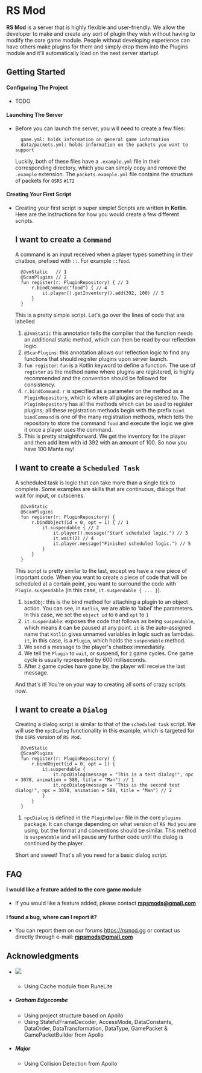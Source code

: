 # RS Mod
**RS Mod** is a server that is highly flexible and user-friendly. We allow the 
developer to make and create any sort of plugin they wish without having to 
modify the core game module. People without developing experience can have 
others make plugins for them and simply drop them into the Plugins module 
and it'll automatically load on the next server startup! 

## Getting Started
#### Configuring The Project
- TODO

#### Launching The Server
- Before you can launch the server, you will need to create a few files:

        game.yml: holds information on general game information
        data/packets.yml: holds information on the packets you want to support
        
    Luckily, both of these files have a ```.example.yml``` file in their corresponding 
    directory, which you can simply copy and remove the ```.example``` extension.
    The ```packets.example.yml``` file contains the structure of packets for 
    `OSRS` ```#172```

#### Creating Your First Script 
- Creating your first script is super simple! Scripts are written in **Kotlin**. 
Here are the instructions for how you would create a few different scripts.
    
    I want to create a `Command`
    -
    A command is an input received when a player types something in their chatbox, 
    prefixed with `::`. For example `::food`.

        @JvmStatic   // 1
        @ScanPlugins // 2
        fun register(r: PluginRepository) { // 3
            r.bindCommand("food") { // 4
                it.player().getInventory().add(392, 100) // 5                    
            }    
        }
    
    This is a pretty simple script. Let's go over the lines of code that are 
    labelled 
    
    1. `@JvmStatic` this annotation tells the compiler that the function needs
    an additional static method, which can then be read by our reflection logic.
    2. `@ScanPlugins`: this annotation allows our reflection logic to find any 
    functions that should register plugins upon server launch.
    3. `fun register`: `fun` is a Kotlin keyword to define a function. 
    The use of `register` as the method name where plugins are registered,
    is highly recommended and the convention should be followed for consistency.
    4. `r.bindCommand`: `r` is specified as a parameter on the method as a 
    `PluginRepository`, which is where all plugins are registered to.
    The `PluginRepository` has all the methods which can be used to register 
    plugins; all these registration methods begin with the prefix `bind`.
    `bindCommand` is one of the many registration methods, which tells the repository
    to store the command `food` and execute the logic we give it once a player
    uses the command.
    5. This is pretty straightforward. We get the inventory for the player and
    then add item with id 392 with an amount of 100. So now you have 100 Manta ray!
    
    I want to create a `Scheduled Task`
    -
    A scheduled task is logic that can take more than a single tick to complete.
    Some examples are skills that are continuous, dialogs that wait for input,
    or cutscenes.
    
        @JvmStatic
        @ScanPlugins
        fun register(r: PluginRepository) {
            r.bindObject(id = 0, opt = 1) { // 1
                it.suspendable { // 2
                    it.player().message("Start scheduled logic.") // 3
                    it.wait(2) // 4
                    it.player.message("Finished scheduled logic.") // 5
                }
            }
        }
    
    This script is pretty similar to the last, except we have a new piece of 
    important code. When you want to create a piece of code that will be 
    scheduled at a certain point, you want to surround the code with `Plugin.suspendable`
    (in this case, `it.suspendable { ... }`). 
    
    1. `bindObj`: this is the bind method for attaching a plugin to an object action.
    You can see, in `Kotlin`, we are able to 'label' the parameters. In this case, 
    we set the `object id` to `0` and `opt` to `1` 
    2. `it.suspendable`: exposes the code that follows as being `suspendable`, 
    which means it can be paused at any point. `it` is the auto-assigned name
    that `Kotlin` gives unnamed variables in logic such as lambdas. `it`, in this case, 
    is a `Plugin`, which holds the `suspendable` method.
    3. We send a message to the player's chatbox immediately.
    4. We tell the `Plugin` to `wait`, or suspend, for `2` game cycles. One game cycle is 
    usually represented by 600 milliseconds. 
    5. After `2` game cycles have gone by, the player will receive the last message.
    
    And that's it! You're on your way to creating all sorts of crazy scripts now.
    
    I want to create a `Dialog`
    -
    Creating a dialog script is similar to that of the `scheduled task` script. 
    We will use the `npcDialog` functionality in this example, which is targeted 
    for the `OSRS` version of `RS Mod`.
    
        @JvmStatic
        @ScanPlugins
        fun register(r: PluginRepository) {
            r.bindObject(id = 0, opt = 1) {
                it.suspendable {
                    it.npcDialog(message = "This is a test dialog!", npc = 3078, animation = 588, title = "Man") // 1
                    it.npcDialog(message = "This is the second test dialog!", npc = 3078, animation = 588, title = "Man") // 2
                }
            }
        }
        
    1. `npcDialog` is defined in the `PluginHelper` file in the core `plugins`
     package. It can change depending on what version of `RS Mod` you are using,
     but the format and conventions should be similar. This method is `suspendable`
     and will pause any further code until the dialog is continued by the player.
     
     Short and sweet! That's all you need for a basic dialog script. 

## FAQ
#### I would like a feature added to the core game module
- If you would like a feature added, please contact **rspsmods@gmail.com**
#### I found a bug, where can I report it?
- You can report them on our forums https://rsmod.gg or contact us directly 
through e-mail: **rspsmods@gmail.com**

## Acknowledgments

* ##### [![](https://jitpack.io/v/runelite/runelite.svg)](https://jitpack.io/#runelite/runelite) 
    - Using Cache module from RuneLite
* ##### Graham Edgecombe
    - Using project structure based on Apollo
    - Using StatefulFrameDecoder, AccessMode, DataConstants, DataOrder, DataTransformation, DataType, GamePacket & GamePacketBuilder from Apollo
* ##### Major
    - Using Collision Detection from Apollo 
